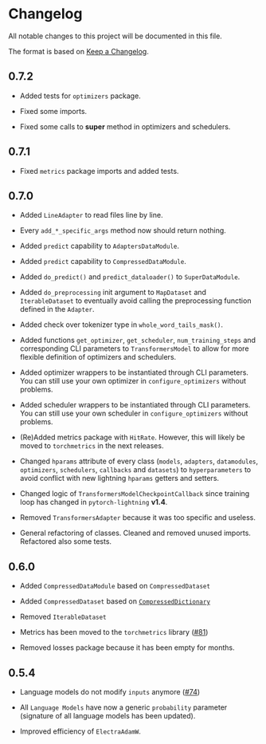 # Changelog

All notable changes to this project will be documented in this file.

The format is based on [Keep a Changelog](http://keepachangelog.com/en/1.0.0/).


## 0.7.2

- Added tests for `optimizers` package.

- Fixed some imports.

- Fixed some calls to **super** method in optimizers and schedulers.


## 0.7.1

- Fixed `metrics` package imports and added tests.


## 0.7.0

- Added `LineAdapter` to read files line by line.

- Every `add_*_specific_args` method now should return nothing.

- Added `predict` capability to `AdaptersDataModule`.

- Added `predict` capability to `CompressedDataModule`.

- Added `do_predict()` and `predict_dataloader()` to `SuperDataModule`.

- Added `do_preprocessing` init argument to `MapDataset` and `IterableDataset` to eventually avoid calling the preprocessing function defined in the `Adapter`.

- Added check over tokenizer type in `whole_word_tails_mask()`.

- Added functions `get_optimizer`, `get_scheduler`, `num_training_steps` and corresponding CLI parameters to `TransformersModel` to allow for more flexible definition of optimizers and schedulers.

- Added optimizer wrappers to be instantiated through CLI parameters. You can still use your own optimizer in `configure_optimizers` without problems.

- Added scheduler wrappers to be instantiated through CLI parameters. You can still use your own scheduler in `configure_optimizers` without problems.

- (Re)Added metrics package with `HitRate`. However, this will likely be moved to `torchmetrics` in the next releases.

- Changed `hparams` attribute of every class (`models`, `adapters`, `datamodules`, `optimizers`, `schedulers`, `callbacks` and `datasets`) to `hyperparameters` to avoid conflict with new lightning `hparams` getters and setters.

- Changed logic of `TransformersModelCheckpointCallback` since training loop has changed in `pytorch-lightning` **v1.4**.

- Removed `TransformersAdapter` because it was too specific and useless.

- General refactoring of classes. Cleaned and removed unused imports. Refactored also some tests.


## 0.6.0

- Added `CompressedDataModule` based on `CompressedDataset`

- Added `CompressedDataset` based on [`CompressedDictionary`](https://github.com/lucadiliello/compressed-dictionary)

- Removed `IterableDataset`

- Metrics has been moved to the `torchmetrics` library ([#81](https://github.com/iKernels/transformers-lightning/issues/81))

- Removed losses package because it has been empty for months.


## 0.5.4

- Language models do not modify `inputs` anymore ([#74](https://github.com/iKernels/transformers-lightning/pull/75))

- All `Language Models` have now a generic `probability` parameter (signature of all language models has been updated).

- Improved efficiency of `ElectraAdamW`.


